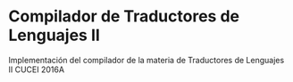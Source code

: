 # Compilador de Traductores de Lenguajes II #

Implementación del compilador de la materia de Traductores de Lenguajes II
CUCEI 2016A